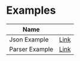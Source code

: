 # Examples

| Name           |           |
|----------------|-----------|
| Json Example   | [Link](/json-example.html) |
| Parser Example | [Link](/parser-example.html) |
